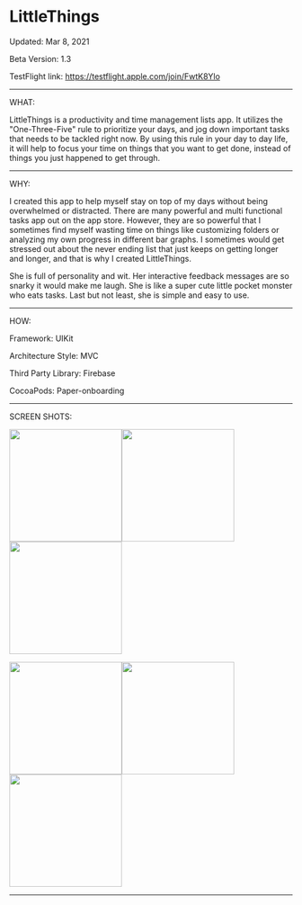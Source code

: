 # LittleThings
Updated: Mar 8, 2021

Beta Version: 1.3

TestFlight link: https://testflight.apple.com/join/FwtK8Ylo

***
WHAT:

LittleThings is a productivity and time management lists app. It utilizes the "One-Three-Five" rule to prioritize your days, and jog down important tasks that needs to be tackled right now. By using this rule in your day to day life, it will help to focus your time on things that you want to get done, instead of things you just happened to get through. 
***

WHY:

I created this app to help myself stay on top of my days without being overwhelmed or distracted. There are many powerful and multi functional tasks app out on the app store. However, they are so powerful that I sometimes find myself wasting time on things like customizing folders or analyzing my own progress in different bar graphs. I sometimes would get stressed out about the never ending list that just keeps on getting longer and longer, and that is why I created LittleThings. 

She is full of personality and wit. Her interactive feedback messages are so snarky it would make me laugh. She is like a super cute little pocket monster who eats tasks. Last but not least, she is simple and easy to use. 
***

HOW:

Framework:  UIKit

Architecture Style: MVC

Third Party Library: Firebase 

CocoaPods: Paper-onboarding

***

SCREEN SHOTS: 

<img src="https://user-images.githubusercontent.com/64371072/110382936-74107600-8010-11eb-9ac5-0730faa86a38.png" width="200"><img src="https://user-images.githubusercontent.com/64371072/110382926-707cef00-8010-11eb-94d0-54fbd88e2602.png" width="200"><img src="https://user-images.githubusercontent.com/64371072/110382930-7246b280-8010-11eb-8551-704417eda2fe.png" width="200">


<img src="https://user-images.githubusercontent.com/64371072/110382933-7377df80-8010-11eb-9807-232a8597ffd4.png" width="200"><img src="https://user-images.githubusercontent.com/64371072/110382934-7377df80-8010-11eb-96bd-2ae459f4cd45.png" width="200"><img src="https://user-images.githubusercontent.com/64371072/110382932-72df4900-8010-11eb-81cb-4b3ad7a17aeb.png" width="200">

***
